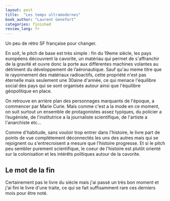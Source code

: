 ```yaml
---
layout: post
title:  "Les temps ultramodernes"
book_author: "Laurent Genefort"
categories: finished
review_lang: fr
---
```


Un peu de rétro SF française pour changer.

En soit, le pitch de base est très simple : fin du 19eme siècle, les pays européens découvrent la cavorite, un matériau qui permet de s'affranchir de la gravité et ouvre donc la porte aux différentes machines volantes au détriment du développement de l’aéronautique. Sauf qu'au meme titre que le rayonnement des matériaux radioactifs, cette propriété n'est pas éternelle mais seulement une 30aine d'année, ce qui menace l'équilibre social des pays qui se sont organisés autour ainsi que l'équilibre géopolitique en place.

On retrouve en arrière plan des personnages marquants de l'époque, a commencer par Marie Curie. Mais comme c'est a la mode en ce moment, on suit surtout un ensemble de protagonistes assez typiques, du policier a l’eugéniste, de l'institutrice a la journaliste scientifique, de l'artiste a l'anarchiste etc...

Comme d'habitude, sans vouloir trop entrer dans l'histoire, le livre part de points de vue complètement déconnectés les uns des autres mais qui se rejoignent ou s'entrecroisent a mesure que l'histoire progresse. Et si le pitch peu sembler purement scientifique, le coeur de l'histoire est plutôt orienté sur la colonisation et les intérêts politiques autour de la cavorite.

## Le mot de la fin

Certainement pas le livre du siècle mais j'ai passé un très bon moment et j'ai fini le livre d'une traite, ce qui se fait suffisamment rare ces derniers mois pour être noté.